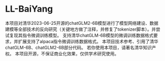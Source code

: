 # LL-BaiYang

本项目对清华2023-06-25开源的chatGLM2-6B模型进行了模型网络建设、数据建模等全部技术的反向研究（关键地方做了注释，并修复了tokenizer脚本）。并尝试复现其指令微调训练模型。
支持清华chatGLM-6B模型的微调训练数据格式要求，并扩展支持了alpaca指令微调训练数据格式。
本项目技术参考、引用了清华chatGLM-6B、chatGLM2-6B部分代码。
若你使用本项目，请著名清华知识产权。
本项目开源，不保证商业化效果，仅供学术研究使用。

